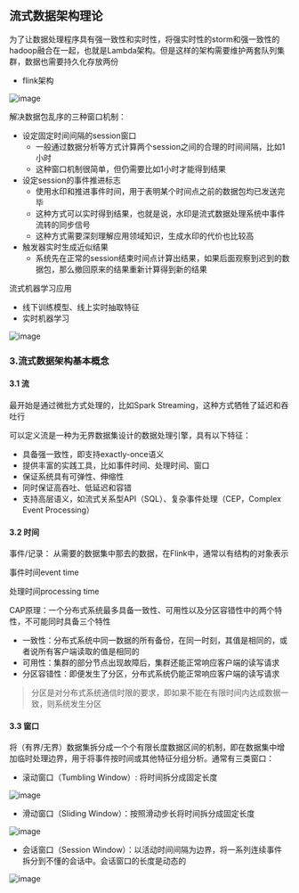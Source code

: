 ## 流式数据架构理论

为了让数据处理程序具有强一致性和实时性，将强实时性的storm和强一致性的hadoop融合在一起，也就是Lambda架构。但是这样的架构需要维护两套队列集群，数据也需要持久化存放两份

- flink架构

![image](https://github.com/fancyChuan/bigdata-learn/blob/master/flink/img/flink架构.png?raw=true)


解决数据包乱序的三种窗口机制：
- 设定固定时间间隔的session窗口
    - 一般通过数据分析等方式计算两个session之间的合理的时间间隔，比如1小时
    - 这种窗口机制很简单，但仍需要比如1小时才能得到结果
- 设定session的事件推进标志
    - 使用水印和推进事件时间，用于表明某个时间点之前的数据包均已发送完毕
    - 这种方式可以实时得到结果，也就是说，水印是流式数据处理系统中事件流转的同步信号
    - 这种方式需要深刻理解应用领域知识，生成水印的代价也比较高
- 触发器实时生成近似结果
    - 系统先在正常的session结束时间点计算出结果，如果后面观察到迟到的数据包，那么撤回原来的结果重新计算得到新的结果
    
    
流式机器学习应用
- 线下训练模型、线上实时抽取特征
- 实时机器学习

![image](https://github.com/fancyChuan/bigdata-learn/blob/master/flink/img/阿里巴巴实时机器学习模型架构.png?raw=true)


### 3.流式数据架构基本概念
#### 3.1 流
最开始是通过微批方式处理的，比如Spark Streaming，这种方式牺牲了延迟和吞吐行

可以定义流是一种为无界数据集设计的数据处理引擎，具有以下特征：
- 具备强一致性，即支持exactly-once语义
- 提供丰富的实践工具，比如事件时间、处理时间、窗口
- 保证系统具有可弹性、伸缩性
- 同时保证高吞吐、低延迟和容错
- 支持高层语义，如流式关系型API（SQL）、复杂事件处理（CEP，Complex Event Processing）

#### 3.2 时间
事件/记录： 从需要的数据集中那去的数据，在Flink中，通常以有结构的对象表示

事件时间event time

处理时间processing time

CAP原理：一个分布式系统最多具备一致性、可用性以及分区容错性中的两个特性，不可能同时具备三个特性
- 一致性：分布式系统中同一数据的所有备份，在同一时刻，其值是相同的，或者说所有客户端读取的值是相同的
- 可用性：集群的部分节点出现故障后，集群还能正常响应客户端的读写请求
- 分区容错性：即便发生了分区，分布式系统仍能正常响应客户端的读写请求
> 分区是对分布式系统通信时限的要求，即如果不能在有限时间内达成数据一致，则系统发生分区

#### 3.3 窗口
将（有界/无界）数据集拆分成一个个有限长度数据区间的机制，即在数据集中增加临时处理边界，用于将事件按时间或其他特征分组分析。通常有三类窗口：
- 滚动窗口（Tumbling Window）: 将时间拆分成固定长度

![image](https://github.com/fancyChuan/bigdata-learn/blob/master/flink/img/滚动窗口.png?raw=true)

- 滑动窗口（Sliding Window）：按照滑动步长将时间拆分成固定长度

![image](https://github.com/fancyChuan/bigdata-learn/blob/master/flink/img/滑动窗口.png?raw=true)

- 会话窗口（Session Window）：以活动时间间隔为边界，将一系列连续事件拆分到不懂的会话中。会话窗口的长度是动态的

![image](https://github.com/fancyChuan/bigdata-learn/blob/master/flink/img/会话窗口.png?raw=true)